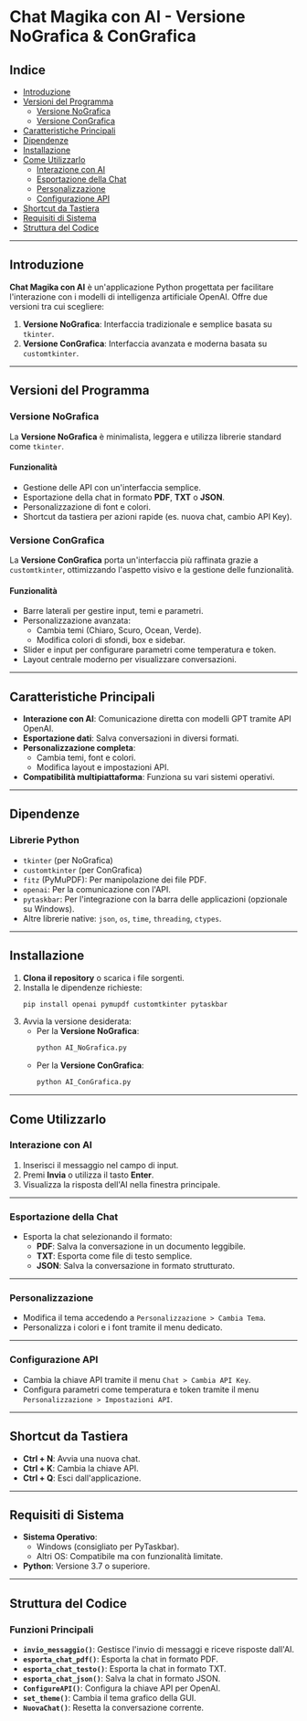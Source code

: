 
# Chat Magika con AI - Versione NoGrafica & ConGrafica

## Indice
- [Introduzione](#introduzione)
- [Versioni del Programma](#versioni-del-programma)
  - [Versione NoGrafica](#versione-nografica)
  - [Versione ConGrafica](#versione-congrafica)
- [Caratteristiche Principali](#caratteristiche-principali)
- [Dipendenze](#dipendenze)
- [Installazione](#installazione)
- [Come Utilizzarlo](#come-utilizzarlo)
  - [Interazione con AI](#interazione-con-ai)
  - [Esportazione della Chat](#esportazione-della-chat)
  - [Personalizzazione](#personalizzazione)
  - [Configurazione API](#configurazione-api)
- [Shortcut da Tastiera](#shortcut-da-tastiera)
- [Requisiti di Sistema](#requisiti-di-sistema)
- [Struttura del Codice](#struttura-del-codice)
  
---

## Introduzione
**Chat Magika con AI** è un'applicazione Python progettata per facilitare l'interazione con i modelli di intelligenza artificiale OpenAI. Offre due versioni tra cui scegliere:
1. **Versione NoGrafica**: Interfaccia tradizionale e semplice basata su `tkinter`.
2. **Versione ConGrafica**: Interfaccia avanzata e moderna basata su `customtkinter`.

---

## Versioni del Programma

### Versione NoGrafica
La **Versione NoGrafica** è minimalista, leggera e utilizza librerie standard come `tkinter`.

#### Funzionalità
- Gestione delle API con un'interfaccia semplice.
- Esportazione della chat in formato **PDF**, **TXT** o **JSON**.
- Personalizzazione di font e colori.
- Shortcut da tastiera per azioni rapide (es. nuova chat, cambio API Key).

### Versione ConGrafica
La **Versione ConGrafica** porta un'interfaccia più raffinata grazie a `customtkinter`, ottimizzando l'aspetto visivo e la gestione delle funzionalità.

#### Funzionalità
- Barre laterali per gestire input, temi e parametri.
- Personalizzazione avanzata:
  - Cambia temi (Chiaro, Scuro, Ocean, Verde).
  - Modifica colori di sfondi, box e sidebar.
- Slider e input per configurare parametri come temperatura e token.
- Layout centrale moderno per visualizzare conversazioni.

---

## Caratteristiche Principali
- **Interazione con AI**: Comunicazione diretta con modelli GPT tramite API OpenAI.
- **Esportazione dati**: Salva conversazioni in diversi formati.
- **Personalizzazione completa**:
  - Cambia temi, font e colori.
  - Modifica layout e impostazioni API.
- **Compatibilità multipiattaforma**: Funziona su vari sistemi operativi.

---

## Dipendenze
### Librerie Python
- `tkinter` (per NoGrafica)
- `customtkinter` (per ConGrafica)
- `fitz` (PyMuPDF): Per manipolazione dei file PDF.
- `openai`: Per la comunicazione con l'API.
- `pytaskbar`: Per l'integrazione con la barra delle applicazioni (opzionale su Windows).
- Altre librerie native: `json`, `os`, `time`, `threading`, `ctypes`.

---

## Installazione
1. **Clona il repository** o scarica i file sorgenti.
2. Installa le dipendenze richieste:
   ```bash
   pip install openai pymupdf customtkinter pytaskbar
   ```
3. Avvia la versione desiderata:
   - Per la **Versione NoGrafica**:
     ```bash
     python AI_NoGrafica.py
     ```
   - Per la **Versione ConGrafica**:
     ```bash
     python AI_ConGrafica.py
     ```

---

## Come Utilizzarlo

### Interazione con AI
1. Inserisci il messaggio nel campo di input.
2. Premi **Invia** o utilizza il tasto **Enter**.
3. Visualizza la risposta dell'AI nella finestra principale.

---

### Esportazione della Chat
- Esporta la chat selezionando il formato:
  - **PDF**: Salva la conversazione in un documento leggibile.
  - **TXT**: Esporta come file di testo semplice.
  - **JSON**: Salva la conversazione in formato strutturato.

---

### Personalizzazione
- Modifica il tema accedendo a `Personalizzazione > Cambia Tema`.
- Personalizza i colori e i font tramite il menu dedicato.

---

### Configurazione API
- Cambia la chiave API tramite il menu `Chat > Cambia API Key`.
- Configura parametri come temperatura e token tramite il menu `Personalizzazione > Impostazioni API`.

---

## Shortcut da Tastiera
- **Ctrl + N**: Avvia una nuova chat.
- **Ctrl + K**: Cambia la chiave API.
- **Ctrl + Q**: Esci dall'applicazione.

---

## Requisiti di Sistema
- **Sistema Operativo**:
  - Windows (consigliato per PyTaskbar).
  - Altri OS: Compatibile ma con funzionalità limitate.
- **Python**: Versione 3.7 o superiore.

---

## Struttura del Codice
### Funzioni Principali
- **`invio_messaggio()`**: Gestisce l'invio di messaggi e riceve risposte dall'AI.
- **`esporta_chat_pdf()`**: Esporta la chat in formato PDF.
- **`esporta_chat_testo()`**: Esporta la chat in formato TXT.
- **`esporta_chat_json()`**: Salva la chat in formato JSON.
- **`ConfigureAPI()`**: Configura la chiave API per OpenAI.
- **`set_theme()`**: Cambia il tema grafico della GUI.
- **`NuovaChat()`**: Resetta la conversazione corrente.
